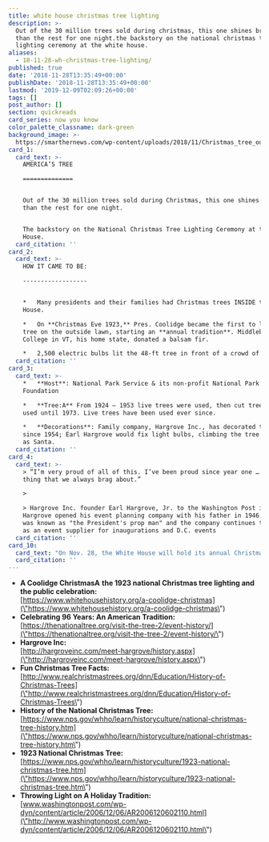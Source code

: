 ```yaml
---
title: white house christmas tree lighting
description: >-
  Out of the 30 million trees sold during christmas, this one shines brighter
  than the rest for one night.the backstory on the national christmas tree
  lighting ceremony at the white house.
aliases:
  - 18-11-28-wh-christmas-tree-lighting/
published: true
date: '2018-11-28T13:35:49+00:00'
publishDate: '2018-11-28T13:35:49+00:00'
lastmod: '2019-12-09T02:09:26+00:00'
tags: []
post_author: []
section: quickreads
card_series: now you know
color_palette_classname: dark-green
background_image: >-
  https://smarthernews.com/wp-content/uploads/2018/11/Christmas_tree_outside_White_House_Washington_D.C._LCCN2016892945.tif.jpg
card_1:
  card_text: >-
    AMERICA’S TREE

    ==============


    Out of the 30 million trees sold during Christmas, this one shines brighter
    than the rest for one night.


    The backstory on the National Christmas Tree Lighting Ceremony at the White
    House.
  card_citation: ''
card_2:
  card_text: >-
    HOW IT CAME TO BE:

    ------------------


    *   Many presidents and their families had Christmas trees INSIDE the White
    House.

    *   On **Christmas Eve 1923,** Pres. Coolidge became the first to light a
    tree on the outside lawn, starting an **annual tradition**. Middlebury
    College in VT, his home state, donated a balsam fir.

    *   2,500 electric bulbs lit the 48-ft tree in front of a crowd of 3,000.
  card_citation: ''
card_3:
  card_text: >-
    *   **Host**: National Park Service & its non-profit National Park
    Foundation

    *   **Tree:A** From 1924 – 1953 live trees were used, then cut trees were
    used until 1973. Live trees have been used ever since.

    *   **Decorations**: Family company, Hargrove Inc., has decorated the tree
    since 1954; Earl Hargrove would fix light bulbs, climbing the tree dressed
    as Santa.
  card_citation: ''
card_4:
  card_text: >-
    > “I’m very proud of all of this. I’ve been proud since year one …. It’s the
    thing that we always brag about.”

    > 

    > Hargrove Inc. founder Earl Hargrove, Jr. to the Washington Post in 2006.
    Hargrove opened his event planning company with his father in 1946. Hargrove
    was known as "the President's prop man" and the company continues to serve
    as an event supplier for inaugurations and D.C. events
  card_citation: ''
card_10:
  card_text: "On Nov. 28, the White House will hold its annual Christmas Tree Lighting Ceremony at dark in Presidenta\x19s Park. 56 schools have designed ornaments for the 56 trees that surround the National Tree, representing 56 U.S. states, territories, and D.C.\n\n[view sources](https://smarthernews.com/18-11-28-wh-christmas-tree-lighting/)"
  card_citation: ''
---
```

*   **A Coolidge ChristmasA** **the 1923 national Christmas tree lighting and the public celebration:**  
    [https://www.whitehousehistory.org/a-coolidge-christmas](\"https://www.whitehousehistory.org/a-coolidge-christmas\")
*   **Celebrating 96 Years: An American Tradition:**  
    [https://thenationaltree.org/visit-the-tree-2/event-history/](\"https://thenationaltree.org/visit-the-tree-2/event-history/\")
*   **Hargrove Inc:**  
    [http://hargroveinc.com/meet-hargrove/history.aspx](\"http://hargroveinc.com/meet-hargrove/history.aspx\")
*   **Fun Christmas Tree Facts:**  
    [http://www.realchristmastrees.org/dnn/Education/History-of-Christmas-Trees](\"http://www.realchristmastrees.org/dnn/Education/History-of-Christmas-Trees\")
*   **History of the National Christmas Tree:**  
    [https://www.nps.gov/whho/learn/historyculture/national-christmas-tree-history.htm](\"https://www.nps.gov/whho/learn/historyculture/national-christmas-tree-history.htm\")
*   **1923 National Christmas Tree:**  
    [https://www.nps.gov/whho/learn/historyculture/1923-national-christmas-tree.htm](\"https://www.nps.gov/whho/learn/historyculture/1923-national-christmas-tree.htm\")
*   **Throwing Light on A Holiday Tradition:**  
    [www.washingtonpost.com/wp-dyn/content/article/2006/12/06/AR2006120602110.html](\"http://www.washingtonpost.com/wp-dyn/content/article/2006/12/06/AR2006120602110.html\")